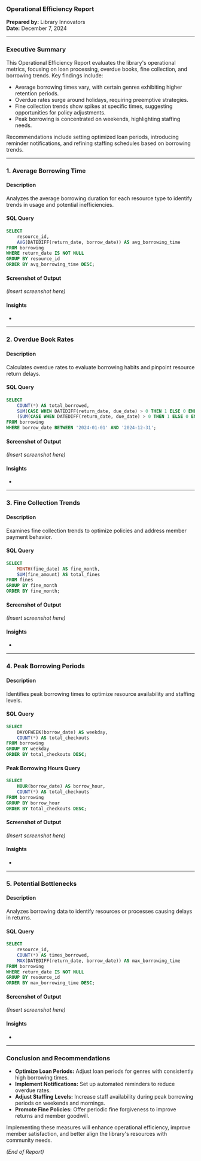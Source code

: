 ### **Operational Efficiency Report**  
**Prepared by:** Library Innovators  
**Date:** December 7, 2024  

---

### **Executive Summary**  
This Operational Efficiency Report evaluates the library's operational metrics, focusing on loan processing, overdue books, fine collection, and borrowing trends. Key findings include:  
- Average borrowing times vary, with certain genres exhibiting higher retention periods.  
- Overdue rates surge around holidays, requiring preemptive strategies.  
- Fine collection trends show spikes at specific times, suggesting opportunities for policy adjustments.  
- Peak borrowing is concentrated on weekends, highlighting staffing needs.  

Recommendations include setting optimized loan periods, introducing reminder notifications, and refining staffing schedules based on borrowing trends.  

---

### **1. Average Borrowing Time**  

#### **Description**  
Analyzes the average borrowing duration for each resource type to identify trends in usage and potential inefficiencies.  

#### **SQL Query**  
```sql
SELECT 
    resource_id,
    AVG(DATEDIFF(return_date, borrow_date)) AS avg_borrowing_time
FROM borrowing
WHERE return_date IS NOT NULL
GROUP BY resource_id
ORDER BY avg_borrowing_time DESC;
```  

#### **Screenshot of Output**  
*(Insert screenshot here)*  

#### **Insights**  
- 

---

### **2. Overdue Book Rates**  

#### **Description**  
Calculates overdue rates to evaluate borrowing habits and pinpoint resource return delays.  

#### **SQL Query**  
```sql
SELECT 
    COUNT(*) AS total_borrowed,
    SUM(CASE WHEN DATEDIFF(return_date, due_date) > 0 THEN 1 ELSE 0 END) AS overdue_books,
    (SUM(CASE WHEN DATEDIFF(return_date, due_date) > 0 THEN 1 ELSE 0 END) / COUNT(*)) * 100 AS overdue_rate
FROM borrowing
WHERE borrow_date BETWEEN '2024-01-01' AND '2024-12-31';
```  

#### **Screenshot of Output**  
*(Insert screenshot here)*  

#### **Insights**  
- 

---

### **3. Fine Collection Trends**  

#### **Description**  
Examines fine collection trends to optimize policies and address member payment behavior.  

#### **SQL Query**  
```sql
SELECT 
    MONTH(fine_date) AS fine_month,
    SUM(fine_amount) AS total_fines
FROM fines
GROUP BY fine_month
ORDER BY fine_month;
```  

#### **Screenshot of Output**  
*(Insert screenshot here)*  

#### **Insights**  
- 

---

### **4. Peak Borrowing Periods**  

#### **Description**  
Identifies peak borrowing times to optimize resource availability and staffing levels.  

#### **SQL Query**  
```sql
SELECT 
    DAYOFWEEK(borrow_date) AS weekday,
    COUNT(*) AS total_checkouts
FROM borrowing
GROUP BY weekday
ORDER BY total_checkouts DESC;
```  

#### **Peak Borrowing Hours Query**  
```sql
SELECT 
    HOUR(borrow_date) AS borrow_hour,
    COUNT(*) AS total_checkouts
FROM borrowing
GROUP BY borrow_hour
ORDER BY total_checkouts DESC;
```  

#### **Screenshot of Output**  
*(Insert screenshot here)*  

#### **Insights**  
-   

---

### **5. Potential Bottlenecks**  

#### **Description**  
Analyzes borrowing data to identify resources or processes causing delays in returns.  

#### **SQL Query**  
```sql
SELECT 
    resource_id, 
    COUNT(*) AS times_borrowed,
    MAX(DATEDIFF(return_date, borrow_date)) AS max_borrowing_time
FROM borrowing
WHERE return_date IS NOT NULL
GROUP BY resource_id
ORDER BY max_borrowing_time DESC;
```  

#### **Screenshot of Output**  
*(Insert screenshot here)*  

#### **Insights**  
-  

---

### **Conclusion and Recommendations**  

- **Optimize Loan Periods:** Adjust loan periods for genres with consistently high borrowing times.  
- **Implement Notifications:** Set up automated reminders to reduce overdue rates.  
- **Adjust Staffing Levels:** Increase staff availability during peak borrowing periods on weekends and mornings.  
- **Promote Fine Policies:** Offer periodic fine forgiveness to improve returns and member goodwill.  

Implementing these measures will enhance operational efficiency, improve member satisfaction, and better align the library's resources with community needs.  

*(End of Report)*  
